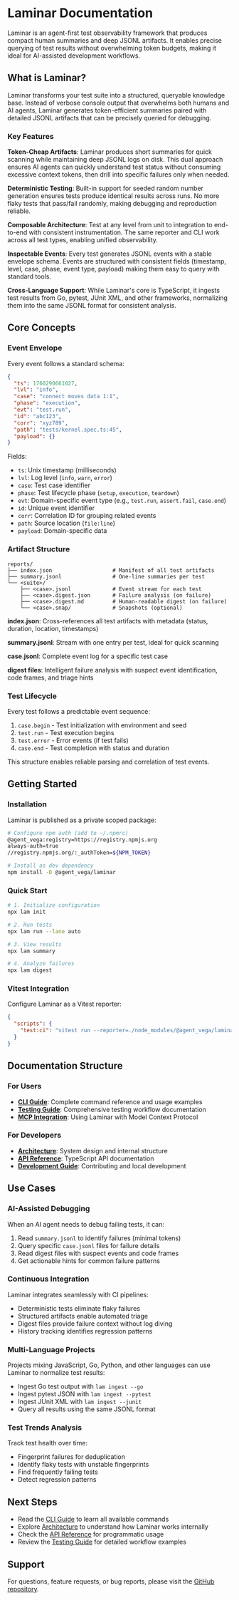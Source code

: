 # Laminar Documentation

Laminar is an agent-first test observability framework that produces compact human summaries and deep JSONL artifacts. It enables precise querying of test results without overwhelming token budgets, making it ideal for AI-assisted development workflows.

## What is Laminar?

Laminar transforms your test suite into a structured, queryable knowledge base. Instead of verbose console output that overwhelms both humans and AI agents, Laminar generates token-efficient summaries paired with detailed JSONL artifacts that can be precisely queried for debugging.

### Key Features

**Token-Cheap Artifacts**: Laminar produces short summaries for quick scanning while maintaining deep JSONL logs on disk. This dual approach ensures AI agents can quickly understand test status without consuming excessive context tokens, then drill into specific failures only when needed.

**Deterministic Testing**: Built-in support for seeded random number generation ensures tests produce identical results across runs. No more flaky tests that pass/fail randomly, making debugging and reproduction reliable.

**Composable Architecture**: Test at any level from unit to integration to end-to-end with consistent instrumentation. The same reporter and CLI work across all test types, enabling unified observability.

**Inspectable Events**: Every test generates JSONL events with a stable envelope schema. Events are structured with consistent fields (timestamp, level, case, phase, event type, payload) making them easy to query with standard tools.

**Cross-Language Support**: While Laminar's core is TypeScript, it ingests test results from Go, pytest, JUnit XML, and other frameworks, normalizing them into the same JSONL format for consistent analysis.

## Core Concepts

### Event Envelope

Every event follows a standard schema:

```json
{
  "ts": 1760290661027,
  "lvl": "info",
  "case": "connect moves data 1:1",
  "phase": "execution",
  "evt": "test.run",
  "id": "abc123",
  "corr": "xyz789",
  "path": "tests/kernel.spec.ts:45",
  "payload": {}
}
```

Fields:
- `ts`: Unix timestamp (milliseconds)
- `lvl`: Log level (`info`, `warn`, `error`)
- `case`: Test case identifier
- `phase`: Test lifecycle phase (`setup`, `execution`, `teardown`)
- `evt`: Domain-specific event type (e.g., `test.run`, `assert.fail`, `case.end`)
- `id`: Unique event identifier
- `corr`: Correlation ID for grouping related events
- `path`: Source location (`file:line`)
- `payload`: Domain-specific data

### Artifact Structure

```
reports/
├── index.json                   # Manifest of all test artifacts
├── summary.jsonl                # One-line summaries per test
└── <suite>/
    ├── <case>.jsonl             # Event stream for each test
    ├── <case>.digest.json       # Failure analysis (on failure)
    ├── <case>.digest.md         # Human-readable digest (on failure)
    └── <case>.snap/             # Snapshots (optional)
```

**index.json**: Cross-references all test artifacts with metadata (status, duration, location, timestamps)

**summary.jsonl**: Stream with one entry per test, ideal for quick scanning

**case.jsonl**: Complete event log for a specific test case

**digest files**: Intelligent failure analysis with suspect event identification, code frames, and triage hints

### Test Lifecycle

Every test follows a predictable event sequence:

1. `case.begin` - Test initialization with environment and seed
2. `test.run` - Test execution begins
3. `test.error` - Error events (if test fails)
4. `case.end` - Test completion with status and duration

This structure enables reliable parsing and correlation of test events.

## Getting Started

### Installation

Laminar is published as a private scoped package:

```bash
# Configure npm auth (add to ~/.npmrc)
@agent_vega:registry=https://registry.npmjs.org
always-auth=true
//registry.npmjs.org/:_authToken=${NPM_TOKEN}

# Install as dev dependency
npm install -D @agent_vega/laminar
```

### Quick Start

```bash
# 1. Initialize configuration
npx lam init

# 2. Run tests
npx lam run --lane auto

# 3. View results
npx lam summary

# 4. Analyze failures
npx lam digest
```

### Vitest Integration

Configure Laminar as a Vitest reporter:

```json
{
  "scripts": {
    "test:ci": "vitest run --reporter=./node_modules/@agent_vega/laminar/dist/src/test/reporter/jsonlReporter.js"
  }
}
```

## Documentation Structure

### For Users

- **[CLI Guide](./cli-guide.md)**: Complete command reference and usage examples
- **[Testing Guide](./testing/laminar.md)**: Comprehensive testing workflow documentation
- **[MCP Integration](./mcp-integration.md)**: Using Laminar with Model Context Protocol

### For Developers

- **[Architecture](./architecture.md)**: System design and internal structure
- **[API Reference](./api-reference.md)**: TypeScript API documentation
- **[Development Guide](./development-guide.md)**: Contributing and local development

## Use Cases

### AI-Assisted Debugging

When an AI agent needs to debug failing tests, it can:
1. Read `summary.jsonl` to identify failures (minimal tokens)
2. Query specific `case.jsonl` files for failure details
3. Read digest files with suspect events and code frames
4. Get actionable hints for common failure patterns

### Continuous Integration

Laminar integrates seamlessly with CI pipelines:
- Deterministic tests eliminate flaky failures
- Structured artifacts enable automated triage
- Digest files provide failure context without log diving
- History tracking identifies regression patterns

### Multi-Language Projects

Projects mixing JavaScript, Go, Python, and other languages can use Laminar to normalize test results:
- Ingest Go test output with `lam ingest --go`
- Ingest pytest JSON with `lam ingest --pytest`
- Ingest JUnit XML with `lam ingest --junit`
- Query all results using the same JSONL format

### Test Trends Analysis

Track test health over time:
- Fingerprint failures for deduplication
- Identify flaky tests with unstable fingerprints
- Find frequently failing tests
- Detect regression patterns

## Next Steps

- Read the [CLI Guide](./cli-guide.md) to learn all available commands
- Explore [Architecture](./architecture.md) to understand how Laminar works internally
- Check the [API Reference](./api-reference.md) for programmatic usage
- Review the [Testing Guide](./testing/laminar.md) for detailed workflow examples

## Support

For questions, feature requests, or bug reports, please visit the [GitHub repository](https://github.com/anteew/Laminar).
